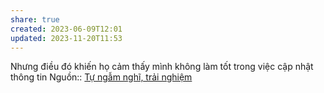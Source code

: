 ```yaml
---
share: true
created: 2023-06-09T12:01
updated: 2023-11-20T11:53
---
```


Nhưng điều đó khiến họ cảm thấy mình không làm tốt trong việc cập nhật thông tin
Nguồn:: [Tự ngẫm nghĩ, trải nghiệm](../../%CE%9E%20Ngu%E1%BB%93n/T%E1%BB%B1%20ng%E1%BA%ABm%20ngh%C4%A9,%20tr%E1%BA%A3i%20nghi%E1%BB%87m.md)
